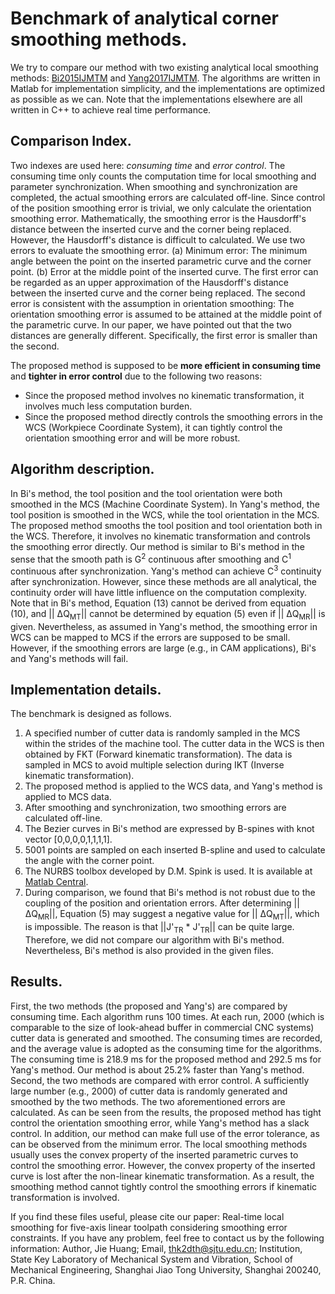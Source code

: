 # Benchmark of analytical corner smoothing methods.

We try to compare our method with two existing analytical local smoothing methods: [Bi2015IJMTM](http://www.sciencedirect.com/science/article/pii/S0890695515300080) and [Yang2017IJMTM](http://www.sciencedirect.com/science/article/pii/S0890695517301153). The algorithms are written in Matlab for implementation simplicity, and the implementations are optimized as possible as we can. Note that the implementations elsewhere are all written in C++ to achieve real time performance.


## Comparison Index.
Two indexes are used here: *consuming time* and *error control*. The consuming time only counts the computation time for local smoothing and parameter synchronization. When smoothing and synchronization are completed, the actual smoothing errors are calculated off-line. Since control of the position smoothing error is trivial, we only calculate the orientation smoothing error. Mathematically, the smoothing error is the Hausdorff's distance between the inserted curve and the corner being replaced. However, the Hausdorff's distance is difficult to calculated. We use two errors to evaluate the smoothing error. (a) Minimum error: The minimum angle between the point on the inserted parametric curve and the corner point. (b) Error at the middle point of the inserted curve. The first error can be regarded as an upper approximation of the Hausdorff's distance between the inserted curve and the corner being replaced. The second error is consistent with the assumption in orientation smoothing: The orientation smoothing error is assumed to be attained at the middle point of the parametric curve. In our paper, we have pointed out that the two distances are generally different. Specifically, the first error is smaller than the second.

The proposed method is supposed to be **more efficient in consuming time** and **tighter in error control** due to the following two reasons:
- Since the proposed method involves no kinematic transformation, it involves much less computation burden.
- Since the proposed method directly controls the smoothing errors in the WCS (Workpiece Coordinate System), it can tightly control the orientation smoothing error and will be more robust.

## Algorithm description.
In Bi's method, the tool position and the tool orientation were both smoothed in the MCS (Machine Coordinate System). In Yang's method, the tool position is smoothed in the WCS, while the tool orientation in the MCS. The proposed method smooths the tool position and tool orientation both in the WCS. Therefore, it involves no kinematic transformation and controls the smoothing error directly. Our method is similar to Bi's method in the sense that the smooth path is G<sup>2</sup> continuous after smoothing and C<sup>1</sup> continuous after synchronization. Yang's method can achieve C<sup>3</sup> continuity after synchronization. However, since these methods are all analytical, the continuity order will have little influence on the computation complexity.
Note that in Bi's method, Equation (13) cannot be derived from equation (10), and || &Delta;Q<sub>MT</sub>|| cannot be determined by equation (5) even if || &Delta;Q<sub>MR</sub>|| is given. Nevertheless, as assumed in Yang's method, the smoothing error in WCS can be mapped to MCS if the errors are supposed to be small. However, if the smoothing errors are large (e.g., in CAM applications), Bi's and Yang's methods will fail.

## Implementation details.
The benchmark is designed as follows.
1. A specified number of cutter data is randomly sampled in the MCS within the strides of the machine tool. The cutter data in the WCS is then obtained by FKT (Forward kinematic transformation). The data is sampled in MCS to avoid multiple selection during IKT (Inverse kinematic transformation).
2. The proposed method is applied to the WCS data, and Yang's method is applied to MCS data.
3. After smoothing and synchronization, two smoothing errors are calculated off-line. 
4. The Bezier curves in Bi's method are expressed by B-spines with knot vector [0,0,0,0,1,1,1,1].
5. 5001 points are sampled on each inserted B-spline and used to calculate the angle with the corner point.
6. The NURBS toolbox developed by D.M. Spink is used. It is available at [Matlab Central](http://cn.mathworks.com/matlabcentral/fileexchange/26390-nurbs-toolbox-by-d-m-spink).
7. During comparison, we found that Bi's method is not robust due to the coupling of the position and orientation errors. After determining || &Delta;Q<sub>MR</sub>||, Equation (5) may suggest a negative value for || &Delta;Q<sub>MT</sub>||, which is impossible. The reason is that ||J'<sub>TR</sub> * J'<sub>TR</sub>|| can be quite large. Therefore, we did not compare our algorithm with Bi's method. Nevertheless, Bi's method is also provided in the given files.

## Results.
First, the two methods (the proposed and Yang's) are compared by consuming time. Each algorithm runs 100 times. At each run, 2000 (which is comparable to the size of look-ahead buffer in commercial CNC systems) cutter data is generated and smoothed. The consuming times are recorded, and the average value is adopted as the consuming time for the algorithms. The consuming time is 218.9 ms for the proposed method and 292.5 ms for Yang's method. Our method is about 25.2% faster than Yang's method.
Second, the two methods are compared with error control. A sufficiently large number (e.g., 2000) of cutter data is randomly generated and smoothed by the two methods. The two aforementioned errors are calculated. As can be seen from the results, the proposed method has tight control the orientation smoothing error, while Yang's method has a slack control. In addition, our method can make full use of the error tolerance, as can be observed from the minimum error. The local smoothing methods usually uses the convex property of the inserted parametric curves to control the smoothing error. However, the convex property of the inserted curve is lost after the non-linear kinematic transformation. As a result, the smoothing method cannot tightly control the smoothing errors if kinematic transformation is involved.

If you find these files useful, please cite our paper: Real-time local smoothing for five-axis linear toolpath considering smoothing error constraints. If you have any problem, feel free to contact us by the following information:
Author, Jie Huang; Email, thk2dth@sjtu.edu.cn;
Institution, State Key Laboratory of Mechanical System and Vibration, School of Mechanical Engineering, Shanghai Jiao Tong University, Shanghai 200240, P.R. China.